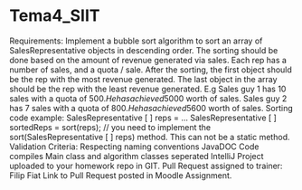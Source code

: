 # Tema4_SIIT
Requirements:  Implement a bubble sort algorithm to sort an array of SalesRepresentative objects in descending order. The sorting should be done based on the amount of revenue generated via sales. Each rep has a number of sales, and a quota / sale.  After the sorting, the first object should be the rep with the most revenue generated. The last object in the array should be the rep with the least revenue generated.  E.g   Sales guy 1 has 10 sales with a quota of 500$. He has achieved 5000$ worth of sales.  Sales guy 2 has 7 sales with a quota of 800$. He has achieved 5600$ worth of sales.    Sorting code example:  SalesRepresentative [ ] reps = ...  SalesRepresentative [ ] sortedReps = sort(reps);   // you need to implement the sort(SalesRepresentative [ ] reps) method. This can not be a static method.    Validation Criteria:  Respecting naming conventions  JavaDOC Code compiles Main class and algorithm classes seperated IntelliJ Project uploaded to your homework repo in GIT. Pull Request assigned to trainer: Filip Fiat Link to Pull Request posted in Moodle Assignment.

